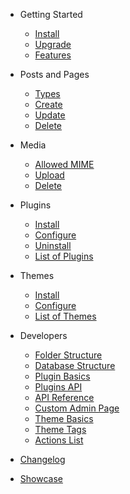 - Getting Started
  - [Install](install)
  - [Upgrade](upgrade)
  - [Features](features)

- Posts and Pages
  - [Types](pages/types)
  - [Create](pages/create)
  - [Update](pages/update)
  - [Delete](pages/delete)

- Media
  - [Allowed MIME](media/allowed)
  - [Upload](media/upload)
  - [Delete](media/delete)

- Plugins
  - [Install](plugins/install)
  - [Configure](plugins/configure)
  - [Uninstall](plugins/uninstall)
  - [List of Plugins](plugins)

- Themes
  - [Install](themes/install)
  - [Configure](themes/configure)
  - [List of Themes](themes)

- Developers
  - [Folder Structure](folder)
  - [Database Structure](database)
  - [Plugin Basics](developer/plugin-basics)
  - [Plugins API](developer/plugin-api)
  - [API Reference](developer/reference)
  - [Custom Admin Page](developer/panel)
  - [Theme Basics](developer/theme-basics) 
  - [Theme Tags](themes/tags) <!--  - [Code Reference](developer/reference)-->
  - [Actions List](developer/actions)

- [Changelog](changelog)
- [Showcase](showcase)
